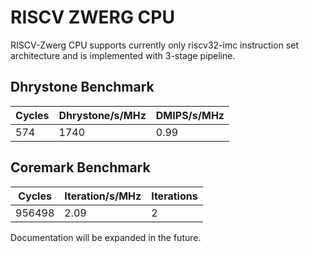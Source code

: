 # RISCV ZWERG CPU #

RISCV-Zwerg CPU supports currently only riscv32-imc instruction set architecture and is implemented with 3-stage pipeline.

## Dhrystone Benchmark ##
| Cycles | Dhrystone/s/MHz | DMIPS/s/MHz |
| ------ | --------------- | ----------- |
|    574 |            1740 |        0.99 |

## Coremark Benchmark ##
| Cycles | Iteration/s/MHz | Iterations |
| ------ | --------------- | ---------- |
| 956498 |            2.09 |          2 |

Documentation will be expanded in the future.
